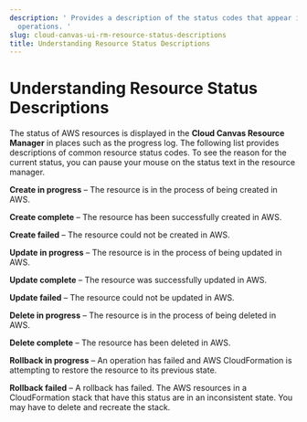 ```yaml
---
description: ' Provides a description of the status codes that appear in &cloud; resource
  operations. '
slug: cloud-canvas-ui-rm-resource-status-descriptions
title: Understanding Resource Status Descriptions
---
```

# Understanding Resource Status Descriptions<a name="cloud-canvas-ui-rm-resource-status-descriptions"></a>

The status of AWS resources is displayed in the **Cloud Canvas Resource Manager** in places such as the progress log\. The following list provides descriptions of common resource status codes\. To see the reason for the current status, you can pause your mouse on the status text in the resource manager\.

**Create in progress** – The resource is in the process of being created in AWS\. 

**Create complete** – The resource has been successfully created in AWS\.

**Create failed** – The resource could not be created in AWS\.

**Update in progress** – The resource is in the process of being updated in AWS\.

**Update complete** – The resource was successfully updated in AWS\.

**Update failed** – The resource could not be updated in AWS\.

**Delete in progress** – The resource is in the process of being deleted in AWS\.

**Delete complete** – The resource has been deleted in AWS\.

**Rollback in progress** – An operation has failed and AWS CloudFormation is attempting to restore the resource to its previous state\.

**Rollback failed** – A rollback has failed\. The AWS resources in a CloudFormation stack that have this status are in an inconsistent state\. You may have to delete and recreate the stack\.